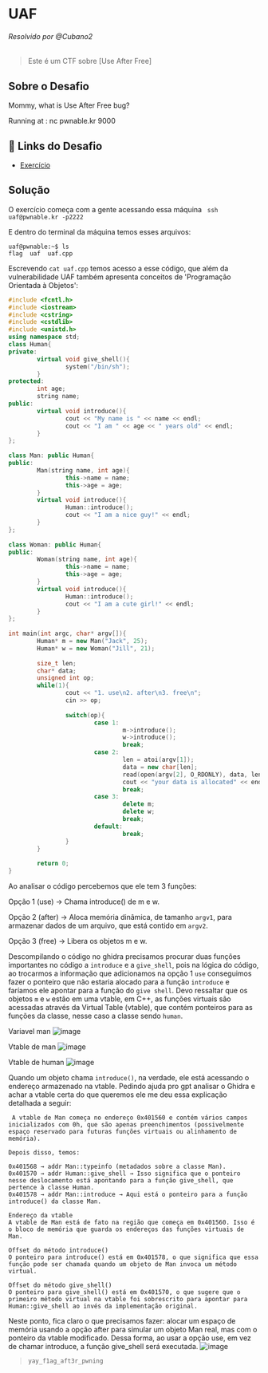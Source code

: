 
# UAF
###### Resolvido por @Cubano2
> Este é um CTF sobre [Use After Free]  

## Sobre o Desafio  

Mommy, what is Use After Free bug?

Running at : nc pwnable.kr 9000

## 🔗 Links do Desafio

- [Exercício](https://pwnable.kr/play.php)

## Solução

O exercício começa com a gente acessando essa máquina ``` ssh uaf@pwnable.kr -p2222```

E dentro do terminal da máquina temos esses arquivos:
```
uaf@pwnable:~$ ls
flag  uaf  uaf.cpp
```
Escrevendo ```cat uaf.cpp``` temos acesso a esse código, que além da vulnerabilidade UAF também apresenta conceitos de 'Programação Orientada à Objetos':


```c++
#include <fcntl.h>                                                                                                                           
#include <iostream>                                                                                                                          
#include <cstring>                                                                                                                           
#include <cstdlib>                                                                                                                           
#include <unistd.h>                                                                                                                          
using namespace std;                                                                                                                         
class Human{                                                                                                                                 
private:                                                                                                                                     
        virtual void give_shell(){                                                                                                           
                system("/bin/sh");                                                                                                           
        }                                                                                                                                    
protected:                                                                                                                                   
        int age;                                                                                                                             
        string name;
public:
        virtual void introduce(){
                cout << "My name is " << name << endl;
                cout << "I am " << age << " years old" << endl;
        }
};
 
class Man: public Human{
public:
        Man(string name, int age){
                this->name = name;
                this->age = age;
        }
        virtual void introduce(){
                Human::introduce();
                cout << "I am a nice guy!" << endl;
        }
};
 
class Woman: public Human{
public:
        Woman(string name, int age){
                this->name = name;
                this->age = age;
        }
        virtual void introduce(){
                Human::introduce();
                cout << "I am a cute girl!" << endl;
        }
};
 
int main(int argc, char* argv[]){
        Human* m = new Man("Jack", 25);
        Human* w = new Woman("Jill", 21);
 
        size_t len;
        char* data;
        unsigned int op;
        while(1){
                cout << "1. use\n2. after\n3. free\n";
                cin >> op;
 
                switch(op){
                        case 1:
                                m->introduce();
                                w->introduce();
                                break;
                        case 2:
                                len = atoi(argv[1]);
                                data = new char[len];
                                read(open(argv[2], O_RDONLY), data, len);
                                cout << "your data is allocated" << endl;
                                break;
                        case 3:
                                delete m;
                                delete w;
                                break;
                        default:
                                break;
                }
        }
 
        return 0;
} 
```

Ao analisar o código percebemos que ele tem 3 funções:

Opção 1 (use) → Chama introduce() de m e w.

Opção 2 (after) → Aloca memória dinâmica, de tamanho ```argv1```, para armazenar dados de um arquivo, que está contido em ```argv2```.

Opção 3 (free) → Libera os objetos m e w.

Descompilando o código no ghidra precisamos procurar duas funções importantes no código a ```introduce``` e a ```give_shell```, pois na lógica do código, ao trocarmos a informação que adicionamos na opção 1 ```use``` conseguimos fazer o ponteiro que não estaria alocado para a função ```introduce``` e faríamos ele apontar para a função do ```give shell```. Devo ressaltar que os objetos ```m``` e ```w``` estão em uma vtable, em C++, as funções virtuais são acessadas através da Virtual Table (vtable), que contém ponteiros para as funções da classe, nesse caso a classe sendo ```human```.

Variavel man
![image](https://github.com/user-attachments/assets/d3024548-9134-4a4b-a4f0-79c773755914)

Vtable de man
![image](https://github.com/user-attachments/assets/03428383-0981-41e8-94a9-3f577418a7ab)

Vtable de human
![image](https://github.com/user-attachments/assets/604f0582-36b3-4d67-91a5-dd38965ee463)


Quando um objeto chama ```introduce()```, na verdade, ele está acessando o endereço armazenado na vtable. Pedindo ajuda pro gpt analisar o Ghidra e achar a vtable certa do que queremos ele me deu essa explicação detalhada a seguir: 
```
 A vtable de Man começa no endereço 0x401560 e contém vários campos inicializados com 0h, que são apenas preenchimentos (possivelmente espaço reservado para futuras funções virtuais ou alinhamento de memória).

Depois disso, temos:

0x401568 → addr Man::typeinfo (metadados sobre a classe Man).
0x401570 → addr Human::give_shell → Isso significa que o ponteiro nesse deslocamento está apontando para a função give_shell, que pertence à classe Human.
0x401578 → addr Man::introduce → Aqui está o ponteiro para a função introduce() da classe Man. 

``` 
```
Endereço da vtable
A vtable de Man está de fato na região que começa em 0x401560. Isso é o bloco de memória que guarda os endereços das funções virtuais de Man.

Offset do método introduce()
O ponteiro para introduce() está em 0x401578, o que significa que essa função pode ser chamada quando um objeto de Man invoca um método virtual.

Offset do método give_shell()
O ponteiro para give_shell() está em 0x401570, o que sugere que o primeiro método virtual na vtable foi sobrescrito para apontar para Human::give_shell ao invés da implementação original.
```
Neste ponto, fica claro o que precisamos fazer: alocar um espaço de memória usando a opção after para simular um objeto Man real, mas com o ponteiro da vtable modificado. Dessa forma, ao usar a opção use, em vez de chamar introduce, a função give_shell será executada.
![image](https://github.com/user-attachments/assets/94bc2949-ec58-44ae-9a6a-f4d42e156662)







>`yay_f1ag_aft3r_pwning`
